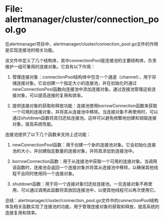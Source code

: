 # File: alertmanager/cluster/connection_pool.go

在alertmanager项目中，alertmanager/cluster/connection_pool.go文件的作用是实现连接池的相关功能。

该文件中定义了几个结构体，其中connectionPool是连接池的主要结构体，负责维护一组可重用的连接对象。它具有以下作用：

1. 管理连接对象：connectionPool结构体中包含一个通道（channel），用于存储连接对象。它会创建一个指定大小的连接池，并在初始化时通过newConnectionPool函数向连接池中添加连接对象。通过连接池管理这些连接对象，可以提高连接的复用和效率。

2. 提供连接对象的获取和释放功能：连接池使用borrowConnection函数来获取一个可用的连接对象，并将其从连接池中移除。当连接对象不再使用时，可以通过shutdown函数将其归还给连接池。这样可以避免频繁地创建和销毁连接对象，提高系统性能。

连接池提供了以下几个函数来支持上述功能：

1. newConnectionPool函数：用于创建一个新的连接池对象。它会初始化连接池的大小，并创建指定数量的连接对象，并将其添加到连接池中。

2. borrowConnection函数：用于从连接池中获取一个可用的连接对象。当调用该函数时，连接池会返回一个连接对象并将其从连接池中移除，以确保其他线程不会同时使用同一个连接对象。

3. shutdown函数：用于将一个连接对象归还给连接池。一旦连接对象不再使用，可以通过调用此函数将其放回连接池中，以便其他线程可以再次使用它。

总结：alertmanager/cluster/connection_pool.go文件中的connectionPool结构体及相关函数实现了连接池的功能，用于管理连接对象的获取和释放，提高系统的连接复用和效率。

